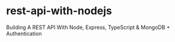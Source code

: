 # rest-api-with-nodejs

Building A REST API With Node, Express, TypeScript & MongoDB + Authentication
